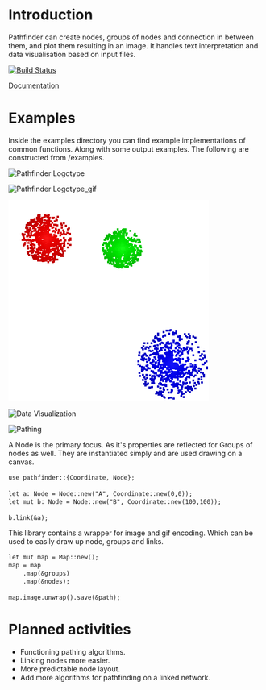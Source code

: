 # Introduction
Pathfinder can create nodes, groups of nodes and connection in between them, and plot them resulting in an image.
It handles text interpretation and data visualisation based on input files.

[![Build Status](https://travis-ci.org/pontuslaestadius/pathfinder.svg?branch=master)](https://travis-ci.org/pontuslaestadius/pathfinder)
 
[Documentation](https://docs.rs/pathfinder/0.3.8/pathfinder/)

# Examples
Inside the examples directory you can find example implementations of common functions. Along with some output examples. The following are constructed from /examples.

![Pathfinder Logotype](examples/hello_world.png "Logo")

![Pathfinder Logotype_gif](examples/hello_world_gif.gif "Gif")

![Groups example](examples/random.png "Groups")

![Data Visualization](examples/git_log.png "Data")

![Pathing](examples/mvp.png "Pathing")

A Node is the primary focus. As it's properties are reflected for Groups of nodes as well.
They are instantiated simply and are used drawing on a canvas.

```
use pathfinder::{Coordinate, Node};

let a: Node = Node::new("A", Coordinate::new(0,0));
let mut b: Node = Node::new("B", Coordinate::new(100,100));

b.link(&a);
```

This library contains a wrapper for image and gif encoding. Which can be used to easily draw up node, groups and links.

```
let mut map = Map::new();
map = map
    .map(&groups)
    .map(&nodes);

map.image.unwrap().save(&path);
```

# Planned activities
- Functioning pathing algorithms.
- Linking nodes more easier.
- More predictable node layout.
- Add more algorithms for pathfinding on a linked network.
